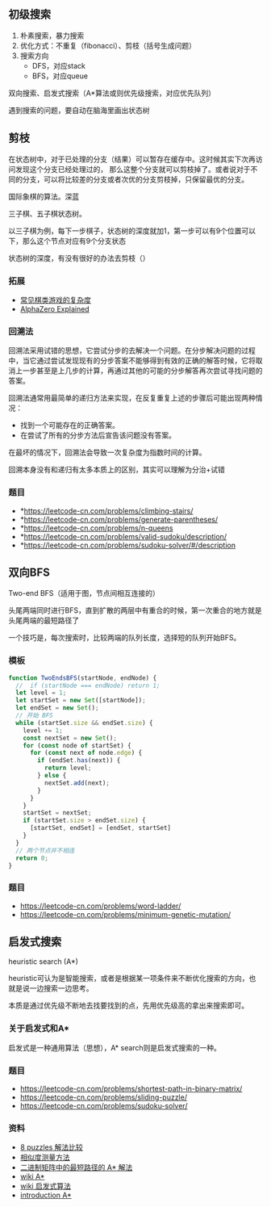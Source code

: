 ## 初级搜索

1. 朴素搜索，暴力搜索
2. 优化方式：不重复（fibonacci）、剪枝（括号生成问题）
3. 搜索方向
   * DFS，对应stack
   * BFS，对应queue

双向搜索、启发式搜索（A*算法或则优先级搜索，对应优先队列）


遇到搜索的问题，要自动在脑海里画出状态树

## 剪枝

在状态树中，对于已处理的分支（结果）可以暂存在缓存中。这时候其实下次再访问发现这个分支已经处理过的，
那么这整个分支就可以剪枝掉了。或者说对于不同的分支，可以将比较差的分支或者次优的分支剪枝掉，只保留最优的分支。

国际象棋的算法。深蓝

三子棋、五子棋状态树。

以三子棋为例，每下一步棋子，状态树的深度就加1，第一步可以有9个位置可以下，那么这个节点对应有9个分支状态

状态树的深度，有没有很好的办法去剪枝（）

### 拓展

* [常见棋类游戏的复杂度](https://en.wikipedia.org/wiki/Game_complexity)
* [AlphaZero Explained](https://nikcheerla.github.io/deeplearningschool/2018/01/01/AlphaZero-Explained/)

### 回溯法

回溯法采用试错的思想，它尝试分步的去解决一个问题。在分步解决问题的过程中，当它通过尝试发现现有的分步答案不能够得到有效的正确的解答时候，它将取消上一步甚至是上几步的计算，再通过其他的可能的分步解答再次尝试寻找问题的答案。

回溯法通常用最简单的递归方法来实现，在反复重复上述的步骤后可能出现两种情况：

* 找到一个可能存在的正确答案。
* 在尝试了所有的分步方法后宣告该问题没有答案。

在最坏的情况下，回溯法会导致一次复杂度为指数时间的计算。

回溯本身没有和递归有太多本质上的区别，其实可以理解为分治+试错

### 题目
* *https://leetcode-cn.com/problems/climbing-stairs/
* *https://leetcode-cn.com/problems/generate-parentheses/
* *https://leetcode-cn.com/problems/n-queens
* *https://leetcode-cn.com/problems/valid-sudoku/description/
* *https://leetcode-cn.com/problems/sudoku-solver/#/description


## 双向BFS

Two-end BFS（适用于图，节点间相互连接的）

头尾两端同时进行BFS，直到扩散的两层中有重合的时候，第一次重合的地方就是头尾两端的最短路径了

一个技巧是，每次搜索时，比较两端的队列长度，选择短的队列开始BFS。

### 模板
```js
function TwoEndsBFS(startNode, endNode) {
  //  if (startNode === endNode) return 1;
  let level = 1;
  let startSet = new Set([startNode]);
  let endSet = new Set();
  // 开始 BFS
  while (startSet.size && endSet.size) {
    level += 1;
    const nextSet = new Set();
    for (const node of startSet) {
      for (const next of node.edge) {
        if (endSet.has(next)) {
          return level;
        } else {
          nextSet.add(next);
        }
      }
    }
    startSet = nextSet;
    if (startSet.size > endSet.size) {
      [startSet, endSet] = [endSet, startSet]
    }
  }
  // 两个节点并不相连
  return 0;
}
```

### 题目

* https://leetcode-cn.com/problems/word-ladder/
* https://leetcode-cn.com/problems/minimum-genetic-mutation/

## 启发式搜索

heuristic search (A*)

heuristic可认为是智能搜索，或者是根据某一项条件来不断优化搜索的方向，也就是说一边搜索一边思考。

本质是通过优先级不断地去找要找到的点，先用优先级高的拿出来搜索即可。

### 关于启发式和A*

启发式是一种通用算法（思想），A* search则是启发式搜索的一种。

### 题目

* https://leetcode-cn.com/problems/shortest-path-in-binary-matrix/
* https://leetcode-cn.com/problems/sliding-puzzle/
* https://leetcode-cn.com/problems/sudoku-solver/

### 资料

* [8 puzzles 解法比较](https://zxi.mytechroad.com/blog/searching/8-puzzles-bidirectional-astar-vs-bidirectional-bfs/)
* [相似度测量方法](https://dataaspirant.com/five-most-popular-similarity-measures-implementation-in-python/)
* [二进制矩阵中的最短路径的 A* 解法](https://leetcode.com/problems/shortest-path-in-binary-matrix/discuss/313347/A*-search-in-Python)
* [wiki A*](https://en.wikipedia.org/wiki/A*_search_algorithm)
* [wiki 启发式算法](https://zh.wikipedia.org/wiki/%E5%90%AF%E5%8F%91%E5%BC%8F%E7%AE%97%E6%B3%95)
* [introduction A*](https://www.redblobgames.com/pathfinding/a-star/introduction.html)
